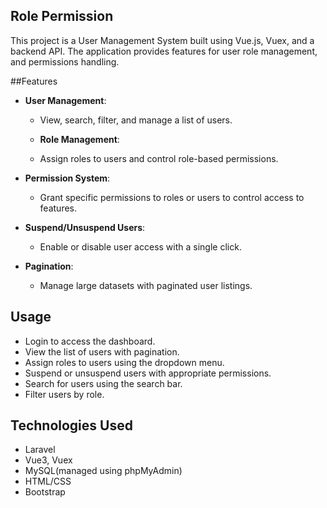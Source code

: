 ## Role Permission
This project is a User Management System built using Vue.js, Vuex, and a backend API. The application provides features for user role management, and permissions handling.

##Features
- **User Management**:
    - View, search, filter, and manage a list of users.
 
  - **Role Management**: 
  - Assign roles to users and control role-based permissions.

- **Permission System**: 
  - Grant specific permissions to roles or users to control access to features.

- **Suspend/Unsuspend Users**:
  - Enable or disable user access with a single click.

- **Pagination**:
  - Manage large datasets with paginated user listings.
    
## Usage
- Login to access the dashboard.
- View the list of users with pagination.
- Assign roles to users using the dropdown menu.
- Suspend or unsuspend users with appropriate permissions.
- Search for users using the search bar.
- Filter users by role.
    
## Technologies Used
- Laravel
- Vue3, Vuex
- MySQL(managed using phpMyAdmin)
- HTML/CSS
- Bootstrap
